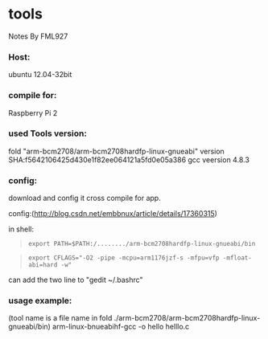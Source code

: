 # tools

Notes By FML927

### Host: 
ubuntu 12.04-32bit

### compile for: 
Raspberry Pi 2

### used Tools version: 
fold "arm-bcm2708/arm-bcm2708hardfp-linux-gnueabi"
version SHA:f5642106425d430e1f82ee064121a5fd0e05a386
gcc veersion 4.8.3

### config:
download and config it cross compile for app.

config:(<http://blog.csdn.net/embbnux/article/details/17360315>)

in shell:

>  `export PATH=$PATH:/......../arm-bcm2708hardfp-linux-gnueabi/bin`

>  `export CFLAGS="-O2 -pipe -mcpu=arm1176jzf-s -mfpu=vfp -mfloat-abi=hard -w" `

can add the two line to "gedit ~/.bashrc"

### usage example: 
(tool name is a file name in fold ./arm-bcm2708/arm-bcm2708hardfp-linux-gnueabi/bin)
arm-linux-bnueabihf-gcc -o hello helllo.c
